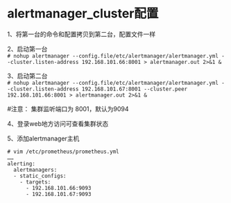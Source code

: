 alertmanager_cluster配置
=======================

1、将第一台的命令和配置拷贝到第二台，配置文件一样  

2、启动第一台  
``` # nohup alertmanager --config.file/etc/alertmanager/alertmanager.yml --cluster.listen-address 192.168.101.66:8001 > alertmanager.out 2>&1 & ```  

3、启动第二台  
``` # nohup alertmanager --config.file/etc/alertmanager/alertmanager.yml --cluster.listen-address 192.168.101.67:8001 --cluster.peer 192.168.101.66:8001 > alertmanager.out 2>&1 & ```  

#注意： 集群监听端口为 8001，默认为9094  

4、登录web地方访问可查看集群状态  

5、添加alertmanager主机  
```
# vim /etc/prometheus/prometheus.yml
……
alerting:
  alertmanagers:
  - static_configs:
    - targets:
      - 192.168.101.66:9093
      - 192.168.101.67:9093
```  
